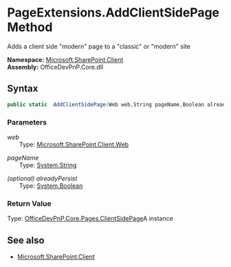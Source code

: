 # PageExtensions.AddClientSidePage Method  
Adds a client side "modern" page to a "classic" or "modern" site  

**Namespace:** [Microsoft.SharePoint.Client](Microsoft.SharePoint.Client.md)  
**Assembly:** OfficeDevPnP.Core.dll  
## Syntax
```C#
public static  AddClientSidePage(Web web,String pageName,Boolean alreadyPersist)
```
### Parameters
*web*  
&emsp;&emsp;Type: [Microsoft.SharePoint.Client.Web](Microsoft.SharePoint.Client.Web.md) 
&emsp;&emsp;  
  
*pageName*  
&emsp;&emsp;Type: [System.String](System.String.md) 
&emsp;&emsp;  
  
*(optional) alreadyPersist*  
&emsp;&emsp;Type: [System.Boolean](System.Boolean.md) 
&emsp;&emsp;  
  
### Return Value
Type: [OfficeDevPnP.Core.Pages.ClientSidePage](OfficeDevPnP.Core.Pages.ClientSidePage.md  
)A  instance

## See also
- [Microsoft.SharePoint.Client](Microsoft.SharePoint.Client.md)
